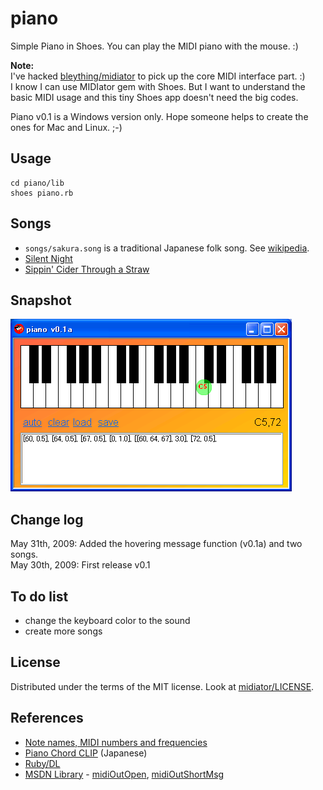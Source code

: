 piano
=====

Simple Piano in Shoes. You can play the MIDI piano with the mouse. :)

**Note:**   
I've hacked [bleything/midiator](http://github.com/bleything/midiator/tree/master) to pick up the core MIDI interface part. :)   
I know I can use MIDIator gem with Shoes. But I want to understand the basic MIDI usage and this tiny Shoes app doesn't need the big codes.

Piano v0.1 is a Windows version only. Hope someone helps to create the ones for Mac and Linux. ;-)


Usage
-----

	cd piano/lib
	shoes piano.rb

Songs
-----

- `songs/sakura.song` is a traditional Japanese folk song. See [wikipedia](http://en.wikipedia.org/wiki/Sakura_Sakura).
- [Silent Night](http://gardenofpraise.com/key21e.htm)
- [Sippin' Cider Through a Straw](http://gardenofpraise.com/key21t.htm)

Snapshot
--------
![piano_snapshot.png](http://github.com/ashbb/piano/raw/master/piano_snapshot.png)


Change log
----------
May 31th, 2009: Added the hovering message function (v0.1a) and two songs.      
May 30th, 2009: First release v0.1


To do list
----------

- change the keyboard color to the sound
- create more songs


License
-------
Distributed under the terms of the MIT license.
Look at [midiator/LICENSE](http://github.com/bleything/midiator/tree/master/LICENSE).


References
----------

- [Note names, MIDI numbers and frequencies](http://www.phys.unsw.edu.au/jw/notes.html)
- [Piano Chord CLIP](http://www.piano-c.com/pianoClip.html) (Japanese)
- [Ruby/DL](http://ttsky.net/ruby/ruby-dl.html)
- [MSDN Library](http://msdn.microsoft.com/en-us/library/default.aspx) - <a href="http://msdn.microsoft.com/en-us/library/ms711632(VS.85).aspx">midiOutOpen</a>, <a href="http://msdn.microsoft.com/en-us/library/ms711632(VS.85).aspx">midiOutShortMsg</a>
